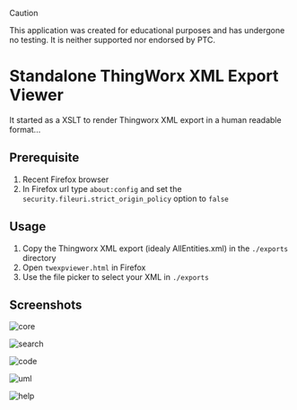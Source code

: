 > [!CAUTION]
> This application was created for educational purposes and has undergone no testing. It is neither supported nor endorsed by PTC.

# Standalone ThingWorx XML Export Viewer

It started as a XSLT to render Thingworx XML export in a human readable format...

## Prerequisite

1. Recent Firefox browser
2. In Firefox url type `about:config` and set the `security.fileuri.strict_origin_policy` option to `false`

## Usage

1. Copy the Thingworx XML export (idealy AllEntities.xml) in the `./exports` directory
2. Open `twexpviewer.html` in Firefox
3. Use the file picker to select your XML in `./exports`

## Screenshots

![core](https://github.com/dattodroid/thingworx-export-viewer/assets/159778604/ab4ccc45-932a-4eeb-b821-3f00b3f82842)

![search](https://github.com/dattodroid/thingworx-export-viewer/assets/159778604/7e926442-c063-41df-b4ed-f867be0f6427)

![code](https://github.com/dattodroid/thingworx-export-viewer/assets/159778604/2ecea324-08cb-4027-8043-77791c7f2a01)

![uml](https://github.com/dattodroid/thingworx-export-viewer/assets/159778604/66116012-3d16-4c35-9262-206e713c1526)

![help](https://github.com/dattodroid/thingworx-export-viewer/assets/159778604/e535ea0c-fd78-4d3b-9ccb-c38462bebec1)

